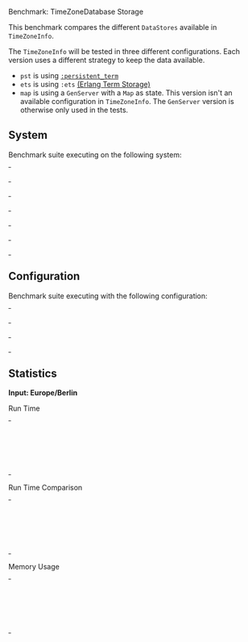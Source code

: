 Benchmark: TimeZoneDatabase Storage

This benchmark compares the different `DataStores` available in
`TimeZoneInfo`.

The `TimeZoneInfo` will be tested in three different configurations.
Each version uses a different strategy to keep the data available.
- `pst` is using
  [`:persistent_term`](https://erlang.org/doc/man/persistent_term.html)
- `ets` is using `:ets`
  [(Erlang Term Storage)](https://erlang.org/doc/man/ets.html)
- `map` is using a `GenServer` with a `Map` as state. This
  version isn't an available configuration in `TimeZoneInfo`. The
  `GenServer` version is otherwise only used in the tests.


## System

Benchmark suite executing on the following system:

<table style="width: 1%">
  <tr>
    <th style="width: 1%; white-space: nowrap">Operating System</th>
    <td>macOS</td>
  </tr><tr>
    <th style="white-space: nowrap">CPU Information</th>
    <td style="white-space: nowrap">Apple M1</td>
  </tr><tr>
    <th style="white-space: nowrap">Number of Available Cores</th>
    <td style="white-space: nowrap">8</td>
  </tr><tr>
    <th style="white-space: nowrap">Available Memory</th>
    <td style="white-space: nowrap">16 GB</td>
  </tr><tr>
    <th style="white-space: nowrap">Elixir Version</th>
    <td style="white-space: nowrap">1.17.2</td>
  </tr><tr>
    <th style="white-space: nowrap">Erlang Version</th>
    <td style="white-space: nowrap">27.0.1</td>
  </tr>
</table>

## Configuration

Benchmark suite executing with the following configuration:

<table style="width: 1%">
  <tr>
    <th style="width: 1%">:time</th>
    <td style="white-space: nowrap">10 s</td>
  </tr><tr>
    <th>:parallel</th>
    <td style="white-space: nowrap">1</td>
  </tr><tr>
    <th>:warmup</th>
    <td style="white-space: nowrap">2 s</td>
  </tr>
</table>

## Statistics



__Input: Europe/Berlin__

Run Time

<table style="width: 1%">
  <tr>
    <th>Name</th>
    <th style="text-align: right">IPS</th>
    <th style="text-align: right">Average</th>
    <th style="text-align: right">Devitation</th>
    <th style="text-align: right">Median</th>
    <th style="text-align: right">99th&nbsp;%</th>
  </tr>

  <tr>
    <td style="white-space: nowrap">pst</td>
    <td style="white-space: nowrap; text-align: right">1858.43 K</td>
    <td style="white-space: nowrap; text-align: right">0.54 &micro;s</td>
    <td style="white-space: nowrap; text-align: right">&plusmn;25548.17%</td>
    <td style="white-space: nowrap; text-align: right">0.33 &micro;s</td>
    <td style="white-space: nowrap; text-align: right">1.46 &micro;s</td>
  </tr>

  <tr>
    <td style="white-space: nowrap">ets</td>
    <td style="white-space: nowrap; text-align: right">46.10 K</td>
    <td style="white-space: nowrap; text-align: right">21.69 &micro;s</td>
    <td style="white-space: nowrap; text-align: right">&plusmn;25.32%</td>
    <td style="white-space: nowrap; text-align: right">19.58 &micro;s</td>
    <td style="white-space: nowrap; text-align: right">41.38 &micro;s</td>
  </tr>

  <tr>
    <td style="white-space: nowrap">map</td>
    <td style="white-space: nowrap; text-align: right">42.25 K</td>
    <td style="white-space: nowrap; text-align: right">23.67 &micro;s</td>
    <td style="white-space: nowrap; text-align: right">&plusmn;48.10%</td>
    <td style="white-space: nowrap; text-align: right">21.54 &micro;s</td>
    <td style="white-space: nowrap; text-align: right">42.08 &micro;s</td>
  </tr>

</table>


Run Time Comparison

<table style="width: 1%">
  <tr>
    <th>Name</th>
    <th style="text-align: right">IPS</th>
    <th style="text-align: right">Slower</th>
  <tr>
    <td style="white-space: nowrap">pst</td>
    <td style="white-space: nowrap;text-align: right">1858.43 K</td>
    <td>&nbsp;</td>
  </tr>

  <tr>
    <td style="white-space: nowrap">ets</td>
    <td style="white-space: nowrap; text-align: right">46.10 K</td>
    <td style="white-space: nowrap; text-align: right">40.31x</td>
  </tr>

  <tr>
    <td style="white-space: nowrap">map</td>
    <td style="white-space: nowrap; text-align: right">42.25 K</td>
    <td style="white-space: nowrap; text-align: right">43.99x</td>
  </tr>

</table>



Memory Usage

<table style="width: 1%">
  <tr>
    <th>Name</th>
    <th style="text-align: right">Average</th>
    <th style="text-align: right">Factor</th>
  </tr>
  <tr>
    <td style="white-space: nowrap">pst</td>
    <td style="white-space: nowrap">448 B</td>
    <td>&nbsp;</td>
  </tr>
    <tr>
    <td style="white-space: nowrap">ets</td>
    <td style="white-space: nowrap">480 B</td>
    <td>1.07x</td>
  </tr>
    <tr>
    <td style="white-space: nowrap">map</td>
    <td style="white-space: nowrap">552 B</td>
    <td>1.23x</td>
  </tr>
</table>